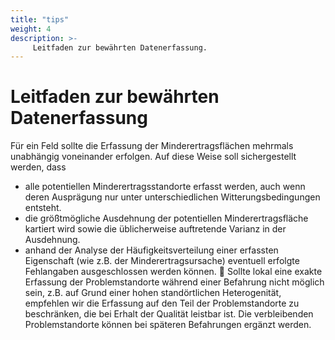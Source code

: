 ```yaml
---
title: "tips"
weight: 4
description: >-
     Leitfaden zur bewährten Datenerfassung.
---
```

# Leitfaden zur bewährten Datenerfassung

Für ein Feld sollte die Erfassung der Minderertragsflächen mehrmals unabhängig voneinander erfolgen. Auf diese Weise soll sichergestellt werden, dass
- alle potentiellen Minderertragsstandorte erfasst werden, auch wenn deren Ausprägung nur unter unterschiedlichen Witterungsbedingungen entsteht.
- die größtmögliche Ausdehnung der potentiellen Minderertragsfläche kartiert wird sowie die üblicherweise auftretende Varianz in der Ausdehnung.
- anhand der Analyse der Häufigkeitsverteilung einer erfassten Eigenschaft (wie z.B. der Minderertragsursache) eventuell erfolgte Fehlangaben ausgeschlossen werden können.

Sollte lokal eine exakte Erfassung der Problemstandorte während einer Befahrung nicht möglich sein, z.B. auf Grund einer hohen standörtlichen Heterogenität, empfehlen wir die Erfassung auf den Teil der Problemstandorte zu beschränken, die bei Erhalt der Qualität leistbar ist. Die verbleibenden Problemstandorte können bei späteren Befahrungen ergänzt werden.
